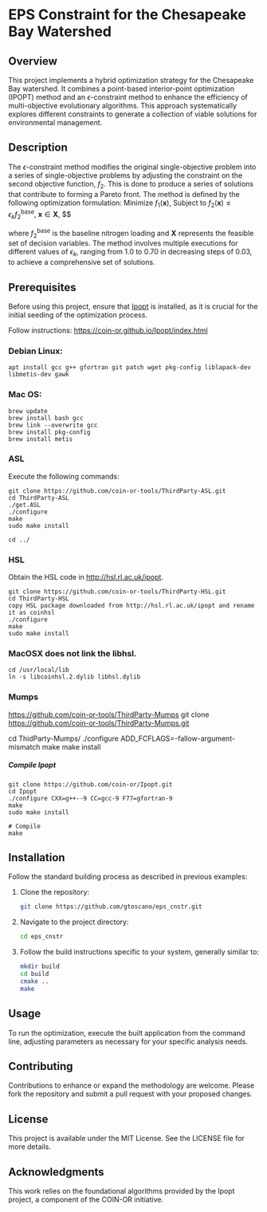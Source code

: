 # EPS Constraint for the Chesapeake Bay Watershed

## Overview
This project implements a hybrid optimization strategy for the Chesapeake Bay watershed. It combines a point-based interior-point optimization (IPOPT) method and an $\epsilon$-constraint method to enhance the efficiency of multi-objective evolutionary algorithms. This approach systematically explores different constraints to generate a collection of viable solutions for environmental management.

## Description
The $\epsilon$-constraint method modifies the original single-objective problem into a series of single-objective problems by adjusting the constraint on the second objective function, $f_2$. This is done to produce a series of solutions that contribute to forming a Pareto front. The method is defined by the following optimization formulation:
Minimize $f_1(\mathbf{x})$, 
Subject to  $f_2(\mathbf{x}) \leq \epsilon_k f_2^{\text{base}},$
     $\mathbf{x} \in \mathbf{X},$
$$

where $f_2^{\text{base}}$ is the baseline nitrogen loading and $\mathbf{X}$ represents the feasible set of decision variables. The method involves multiple executions for different values of $\epsilon_k$, ranging from 1.0 to 0.70 in decreasing steps of 0.03, to achieve a comprehensive set of solutions.

## Prerequisites
Before using this project, ensure that [Ipopt](https://coin-or.github.io/Ipopt/index.html) is installed, as it is crucial for the initial seeding of the optimization process.


Follow instructions: https://coin-or.github.io/Ipopt/index.html

### Debian Linux:
```
apt install gcc g++ gfortran git patch wget pkg-config liblapack-dev libmetis-dev gawk
```


### Mac OS:
```
brew update
brew install bash gcc
brew link --overwrite gcc
brew install pkg-config
brew install metis
```

### ASL
Execute the following commands:

```
git clone https://github.com/coin-or-tools/ThirdParty-ASL.git
cd ThirdParty-ASL
./get.ASL
./configure
make
sudo make install

cd ../
```
### HSL
Obtain the HSL code in http://hsl.rl.ac.uk/ipopt.
```
git clone https://github.com/coin-or-tools/ThirdParty-HSL.git
cd ThirdParty-HSL
copy HSL package downloaded from http://hsl.rl.ac.uk/ipopt and rename it as coinhsl
./configure
make
sudo make install
```
### MacOSX does not link the libhsl.
```
cd /usr/local/lib
ln -s libcoinhsl.2.dylib libhsl.dylib
```

### Mumps

https://github.com/coin-or-tools/ThirdParty-Mumps
git clone https://github.com/coin-or-tools/ThirdParty-Mumps.git

cd ThidParty-Mumps/
./configure ADD_FCFLAGS=-fallow-argument-mismatch
make
make install

##### Compile Ipopt
```
git clone https://github.com/coin-or/Ipopt.git
cd Ipopt
./configure CXX=g++--9 CC=gcc-9 F77=gfortran-9
make
sudo make install

# Compile
make
```


## Installation

Follow the standard building process as described in previous examples:

1. Clone the repository:
   ```bash
   git clone https://github.com/gtoscano/eps_cnstr.git
   ```
2. Navigate to the project directory:
   ```bash
   cd eps_cnstr
   ```
3. Follow the build instructions specific to your system, generally similar to:
   ```bash
   mkdir build
   cd build
   cmake ..
   make
   ```

## Usage
To run the optimization, execute the built application from the command line, adjusting parameters as necessary for your specific analysis needs.

## Contributing
Contributions to enhance or expand the methodology are welcome. Please fork the repository and submit a pull request with your proposed changes.

## License
This project is available under the MIT License. See the LICENSE file for more details.


## Acknowledgments
This work relies on the foundational algorithms provided by the Ipopt project, a component of the COIN-OR initiative.

```

